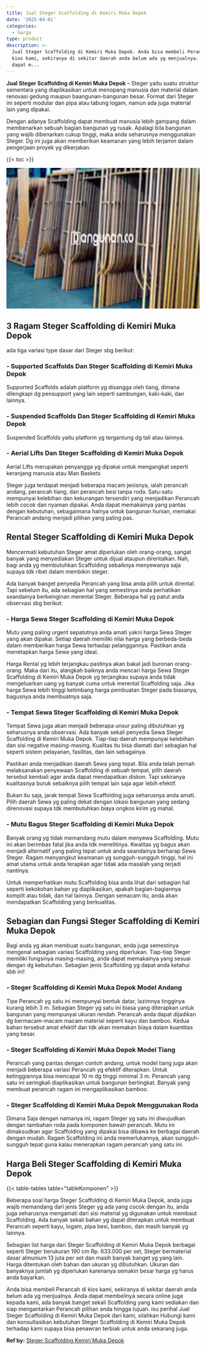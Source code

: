 ```yaml
---
title: Jual Steger Scaffolding di Kemiri Muka Depok
date: '2025-04-01'
categories:
  - harga
type: product
description: >-
  Jual Steger Scaffolding di Kemiri Muka Depok. Anda bisa membeli Perancah di
  kios kami, sekiranya di sekitar daerah anda belum ada yg menjualnya. Anda
  dapat m...
---
```


**Jual Steger Scaffolding di Kemiri Muka Depok** – Steger yaitu suatu struktur sementara yang diaplikasikan untuk menopang manusia dan material dalam renovasi gedung maupun baangunan-bangunan besar. Format dari Steger ini seperti modular dan pipa atau tabung logam, namun ada juga material lain yang dipakai.

Dengan adanya Scaffolding dapat membuat manusia lebih gampang dalam membenarkan sebuah bagian bangunan yg rusak. Apalagi bila bangunan yang wajib dibenarkan cukup tinggi, maka anda seharusnya menggunakan Steger. Dg ini juga akan memberikan keamanan yang lebih terjamin dalam pengerjaan proyek yg dikerjakan.

{{< toc >}}

![Jual Steger Scaffolding di Kemiri Muka Depok](/images/sewa-scaffolding-steger-14.png)

## 3 Ragam Steger Scaffolding di Kemiri Muka Depok

ada tiga variasi type dasar dari Steger sbg berikut:

### \- Supported Scaffolds Dan Steger Scaffolding di Kemiri Muka Depok

Supported Scaffolds adalah platform yg disangga oleh tiang, dimana dilengkapi dg pensupport yang lain seperti sambungan, kaki-kaki, dan lainnya.

### \- Suspended Scaffolds Dan Steger Scaffolding di Kemiri Muka Depok

Suspended Scaffolds yaitu platform yg tergantung dg tali atau lainnya.

### \- Aerial Lifts Dan Steger Scaffolding di Kemiri Muka Depok

Aerial Lifts merupakan penyangga yg dipakai untuk mengangkat seperti keranjang manusia atau Man Baskets

Steger juga terdapat menjadi beberapa macam jenisnya, ialah perancah andang, perancah tiang, dan perancah besi tanpa roda. Satu-satu mempunyai kelebihan dan kekurangan tersendiri yang menjadikan Perancah lebih cocok dan nyaman dipakai. Anda dapat memakainya yang pantas dengan kebutuhan, sebagaimana halnya untuk bangunan hunian, memakai Perancah andang menjadi pilihan yang paling pas.

## Rental Steger Scaffolding di Kemiri Muka Depok

Mencermati kebutuhan Steger amat diperlukan oleh orang-orang, sangat banyak yang menyediakan Steger untuk dijual ataupun direntalkan. Nah, bagi anda yg membutuhkan Scaffolding sebaiknya menyewanya saja supaya tdk ribet dalam membikin steger.

Ada banyak banget penyedia Perancah yang bisa anda pilih untuk dirental. Tapi sebelum itu, ada sebagian hal yang semestinya anda perhatikan seandainya berkeinginan merental Steger. Beberapa hal yg patut anda observasi sbg berikut:

### \- Harga Sewa Steger Scaffolding di Kemiri Muka Depok

Mutu yang paling urgent sepatutnya anda amati yakni harga Sewa Steger yang akan dipakai. Setiap daerah memiliki nilai harga yang berbeda-beda dalam memberikan harga Sewa terhadap pelanggannya. Pastikan anda menetapkan harga Sewa yang ideal.

Harga Rental yg lebih terjangkau pastinya akan bakal jadi buronan orang-orang. Maka dari itu, alangkah baiknya anda mencari harga Sewa Steger Scaffolding di Kemiri Muka Depok yg terjangkau supaya anda tidak mengeluarkan uang yg banyak cuma untuk merental Scaffolding saja. Jika harga Sewa lebih tinggi ketimbang harga pembuatan Steger pada biasanya, bagusnya anda membuatnya saja.

### \- Tempat Sewa Steger Scaffolding di Kemiri Muka Depok

Tempat Sewa juga akan menjadi beberapa unsur paling dibutuhkan yg seharusnya anda observasi. Ada banyak sekali penyedia Sewa Steger Scaffolding di Kemiri Muka Depok. Tiap-tiap daerah mempunyai kelebihan dan sisi negative masing-masing. Kualitas itu bisa diamati dari sebagian hal seperti sistem pelayanan, fasilitas, dan lain sebagainya.

Pastikan anda menjadikan daerah Sewa yang tepat. Bila anda telah pernah melaksanakan penyewaan Scaffolding di sebuah tempat, pilih daerah tersebut kembali agar anda dapat mendapatkan diskon. Tapi sekiranya kualitasnya buruk sebaiknya pilih tempat lain saja agar lebih efektif.

Bukan itu saja, jarak tempat Sewa Scaffolding juga seharusnya anda amati. Pilih daerah Sewa yg paling dekat dengan lokasi bangunan yang sedang direnovasi supaya tdk membutuhkan biaya ongkos kirim yg mahal.

### \- Mutu Bagus Steger Scaffolding di Kemiri Muka Depok

Banyak orang yg tidak memandang mutu dalam menyewa Scaffolding. Mutu ini akan berimbas fatal jika anda tdk menelitinya. Kwalitas yg bagus akan menjadi alternatif yang paling tepat untuk anda seandainya berharap Sewa Steger. Ragam menyangkut keamanan yg sungguh-sungguh tinggi, hal ini amat utama untuk anda terapkan agar tidak ada masalah yang terjadi nantinya.

Untuk memperhatikan mutu Scaffolding bisa anda lihat dari sebagian hal seperti kekokohan bahan yg diaplikasikan, apakah bagian-bagiannya komplit atau tidak, dan hal lainnya. Dengan semacam itu, anda akan mendapatkan Scaffolding yang berkualitas.

## Sebagian dan Fungsi Steger Scaffolding di Kemiri Muka Depok

Bagi anda yg akan membuat suatu bangunan, anda juga semestinya mengenal sebagian variasi Scaffolding yang diperlukan. Tiap-tiap Steger memiliki fungsinya masing-masing, anda dapat memakainya yang sesuai dengan dg kebutuhan. Sebagian jenis Scaffolding yg dapat anda ketahui sbb ini!

### \- Steger Scaffolding di Kemiri Muka Depok Model Andang

Tipe Perancah yg satu ini mempunyai bentuk datar, lazimnya tingginya kurang lebih 3 m. Sebagian Steger yg satu ini biasa yang diterapkan untuk bangunan yang mempunyai ukuran rendah. Perancah anda dapat dijadikan dg bermacam-macam macam material seperti kayu dan bamboo. Kedua bahan tersebut amat efektif dan tdk akan memakan biaya dalam kuantitas yang besar.

### \- Steger Scaffolding di Kemiri Muka Depok Model Tiang

Perancah yang pantas dengan contoh andang, untuk model tiang juga akan menjadi beberapa variasi Perancah yg efektif diterapkan. Untuk ketinggiannya bisa mencapai 10 m dg tinggi minimal 3 m. Perancah yang satu ini seringkali diaplikasikan untuk bangunan bertingkat. Banyak yang membuat perancah ragam ini mengaplikasikan bamboo.

### \- Steger Scaffolding di Kemiri Muka Depok Menggunakan Roda

Dimana Saja dengan namanya ini, ragam Steger yg satu ini diwujudkan dengan tambahan roda pada komponen bawah perancah. Mutu ini dimaksudkan agar Scaffolding yang dipakai bisa dibawa ke berbagai daerah dengan mudah. Ragam Scaffolding ini anda memerlukannya, akan sungguh-sungguh tepat guna kalau menerapkan ragam perancah yang satu ini.

## Harga Beli Steger Scaffolding di Kemiri Muka Depok

{{< table-tables table="tableKomponen" >}}

Beberapa soal harga Steger Scaffolding di Kemiri Muka Depok, anda juga wajib memandang dari jenis Steger yg ada yang cocok dengan itu, anda juga seharusnya mengamati dari sisi material yg digunakan untuk membaut Scaffolding. Ada banyak sekali bahan yg dapat diterapkan untuk membuat Perancah seperti kayu, logam, pipa besi, bamboo, dan masih banyak yg lainnya.

Sebagian list harga dari Steger Scaffolding di Kemiri Muka Depok berbagai seperti Steger berukuran 190 cm Rp. 633.000 per set, Steger bermaterial dasar almunium 13 juta per set dan masih banyak banget yg yang lain. Harga ditentukan oleh bahan dan ukuran yg dibutuhkan. Ukuran dan banyaknya jumlah yg diperlukan karenanya semakin besar harga yg harus anda bayarkan.

Anda bisa membeli Perancah di kios kami, sekiranya di sekitar daerah anda belum ada yg menjualnya. Anda dapat membelinya secara online juga kepada kami, ada banyak banget sekali Scaffolding yang kami sediakan dan siap mengantarkan Perancah pilihan anda hingga tujuan. isu perihal Jual Steger Scaffolding di Kemiri Muka Depok dari kami, silahkan Hubungi kami dan konsultasikan kebutuhan Steger Scaffolding di Kemiri Muka Depok terhadap kami supaya bisa penawran terbiak untuk anda sekarang juga.

**Ref by:** [Steger Scaffolding Kemiri Muka Depok](https://id.wikipedia.org/wiki/Steger)
